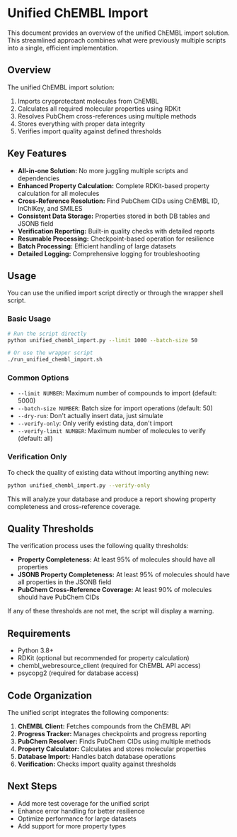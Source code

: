 # Unified ChEMBL Import

This document provides an overview of the unified ChEMBL import solution. This streamlined approach combines what were previously multiple scripts into a single, efficient implementation.

## Overview

The unified ChEMBL import solution:

1. Imports cryoprotectant molecules from ChEMBL
2. Calculates all required molecular properties using RDKit
3. Resolves PubChem cross-references using multiple methods
4. Stores everything with proper data integrity
5. Verifies import quality against defined thresholds

## Key Features

- **All-in-one Solution:** No more juggling multiple scripts and dependencies
- **Enhanced Property Calculation:** Complete RDKit-based property calculation for all molecules
- **Cross-Reference Resolution:** Find PubChem CIDs using ChEMBL ID, InChIKey, and SMILES
- **Consistent Data Storage:** Properties stored in both DB tables and JSONB field
- **Verification Reporting:** Built-in quality checks with detailed reports
- **Resumable Processing:** Checkpoint-based operation for resilience
- **Batch Processing:** Efficient handling of large datasets
- **Detailed Logging:** Comprehensive logging for troubleshooting

## Usage

You can use the unified import script directly or through the wrapper shell script.

### Basic Usage

```bash
# Run the script directly
python unified_chembl_import.py --limit 1000 --batch-size 50

# Or use the wrapper script
./run_unified_chembl_import.sh
```

### Common Options

- `--limit NUMBER`: Maximum number of compounds to import (default: 5000)
- `--batch-size NUMBER`: Batch size for import operations (default: 50)
- `--dry-run`: Don't actually insert data, just simulate
- `--verify-only`: Only verify existing data, don't import
- `--verify-limit NUMBER`: Maximum number of molecules to verify (default: all)

### Verification Only

To check the quality of existing data without importing anything new:

```bash
python unified_chembl_import.py --verify-only
```

This will analyze your database and produce a report showing property completeness and cross-reference coverage.

## Quality Thresholds

The verification process uses the following quality thresholds:

- **Property Completeness:** At least 95% of molecules should have all properties
- **JSONB Property Completeness:** At least 95% of molecules should have all properties in the JSONB field
- **PubChem Cross-Reference Coverage:** At least 90% of molecules should have PubChem CIDs

If any of these thresholds are not met, the script will display a warning.

## Requirements

- Python 3.8+
- RDKit (optional but recommended for property calculation)
- chembl_webresource_client (required for ChEMBL API access)
- psycopg2 (required for database access)

## Code Organization

The unified script integrates the following components:

1. **ChEMBL Client:** Fetches compounds from the ChEMBL API
2. **Progress Tracker:** Manages checkpoints and progress reporting
3. **PubChem Resolver:** Finds PubChem CIDs using multiple methods
4. **Property Calculator:** Calculates and stores molecular properties
5. **Database Import:** Handles batch database operations
6. **Verification:** Checks import quality against thresholds

## Next Steps

- Add more test coverage for the unified script
- Enhance error handling for better resilience
- Optimize performance for large datasets
- Add support for more property types